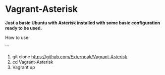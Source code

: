 # Vagrant-Asterisk

**Just a basic Ubuntu with Asterisk installed with some basic configuration ready to be used.**

<p>How to use: </p>
```

1. git clone https://github.com/Externoak/Vagrant-Asterisk
2. cd Vagrant-Asterisk
3. Vagrant up
```
